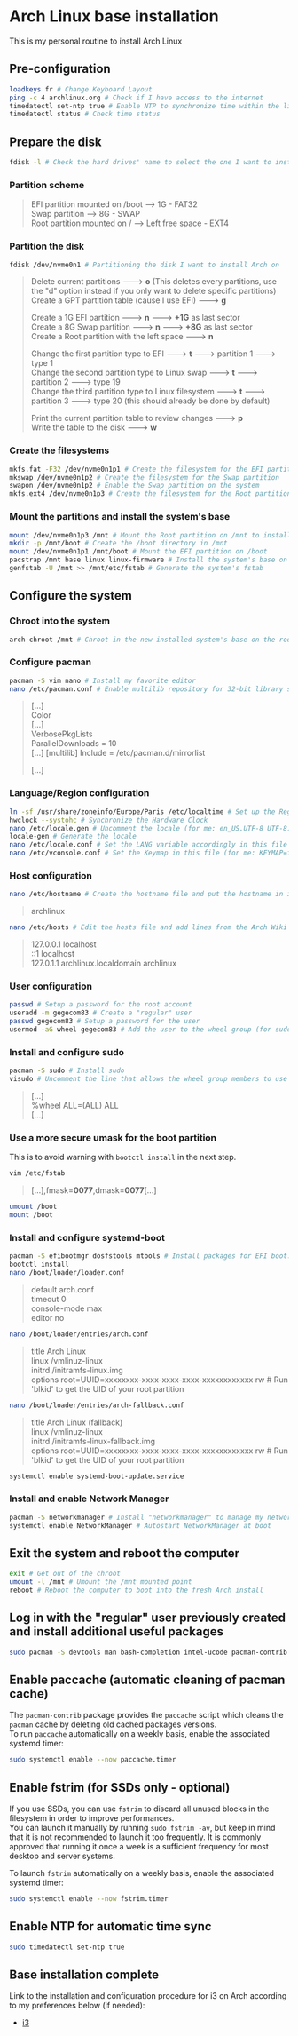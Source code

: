 # Arch Linux base installation

This is my personal routine to install Arch Linux

## Pre-configuration

```bash
loadkeys fr # Change Keyboard Layout
ping -c 4 archlinux.org # Check if I have access to the internet
timedatectl set-ntp true # Enable NTP to synchronize time within the live environment
timedatectl status # Check time status
```

## Prepare the disk

```bash
fdisk -l # Check the hard drives' name to select the one I want to install Arch Linux on
```

### Partition scheme

> EFI partition mounted on /boot --> 1G - FAT32  
> Swap partition --> 8G - SWAP  
> Root partition mounted on / --> Left free space - EXT4

### Partition the disk  

```bash
fdisk /dev/nvme0n1 # Partitioning the disk I want to install Arch on
```

> Delete current partitions ---> **o** (This deletes every partitions, use the "d" option instead if you only want to delete specific partitions)  
> Create a GPT partition table (cause I use EFI) ---> **g**
>
> Create a 1G EFI partition ---> **n** ---> **+1G** as last sector  
> Create a 8G Swap partition ---> **n** ---> **+8G** as last sector  
> Create a Root partition with the left space ---> **n**
>
> Change the first partition type to EFI ---> **t** ---> partition 1 ---> type 1  
> Change the second partition type to Linux swap ---> **t** ---> partition 2 ---> type 19  
> Change the third partition type to Linux filesystem ---> **t** ---> partition 3 ---> type 20 (this should already be done by default)
>
> Print the current partition table to review changes ---> **p**  
> Write the table to the disk ---> **w**

### Create the filesystems

```bash
mkfs.fat -F32 /dev/nvme0n1p1 # Create the filesystem for the EFI partition
mkswap /dev/nvme0n1p2 # Create the filesystem for the Swap partition
swapon /dev/nvme0n1p2 # Enable the Swap partition on the system
mkfs.ext4 /dev/nvme0n1p3 # Create the filesystem for the Root partition
```

### Mount the partitions and install the system's base

```bash
mount /dev/nvme0n1p3 /mnt # Mount the Root partition on /mnt to install the system's base on it
mkdir -p /mnt/boot # Create the /boot directory in /mnt
mount /dev/nvme0n1p1 /mnt/boot # Mount the EFI partition on /boot
pacstrap /mnt base linux linux-firmware # Install the system's base on the Root partition
genfstab -U /mnt >> /mnt/etc/fstab # Generate the system's fstab
```

## Configure the system

### Chroot into the system

```bash
arch-chroot /mnt # Chroot in the new installed system's base on the root partition
```

### Configure pacman

```bash
pacman -S vim nano # Install my favorite editor
nano /etc/pacman.conf # Enable multilib repository for 32-bit library support, the "color" and "parallel downloads" options in pacman
```

> [...]  
> Color  
> [...]  
> VerbosePkgLists  
> ParallelDownloads = 10  
> [...]
> [multilib]
> Include = /etc/pacman.d/mirrorlist
> 
> [...]

### Language/Region configuration

```bash
ln -sf /usr/share/zoneinfo/Europe/Paris /etc/localtime # Set up the Region/TimeZone
hwclock --systohc # Synchronize the Hardware Clock
nano /etc/locale.gen # Uncomment the locale (for me: en_US.UTF-8 UTF-8)
locale-gen # Generate the locale
nano /etc/locale.conf # Set the LANG variable accordingly in this file (for me: LANG=en_US.UTF-8)
nano /etc/vconsole.conf # Set the Keymap in this file (for me: KEYMAP=fr)
```

### Host configuration

```bash
nano /etc/hostname # Create the hostname file and put the hostname in it
```

> archlinux

```bash
nano /etc/hosts # Edit the hosts file and add lines from the Arch Wiki ---> https://wiki.archlinux.org/index.php/Installation_guide#Network_configuration.
```

> 127.0.0.1        localhost  
> ::1              localhost  
> 127.0.1.1        archlinux.localdomain archlinux

### User configuration

```bash
passwd # Setup a password for the root account
useradd -m gegecom83 # Create a "regular" user
passwd gegecom83 # Setup a password for the user
usermod -aG wheel gegecom83 # Add the user to the wheel group (for sudo usage)
```

### Install and configure sudo

```bash
pacman -S sudo # Install sudo
visudo # Uncomment the line that allows the wheel group members to use sudo on any command
```

> [...]  
> %wheel ALL=(ALL) ALL  
> [...]

### Use a more secure umask for the boot partition

This is to avoid warning with `bootctl install` in the next step.

```bash
vim /etc/fstab
```

> [...],fmask=**0077**,dmask=**0077**[...]

```bash
umount /boot
mount /boot
```

### Install and configure systemd-boot

```bash
pacman -S efibootmgr dosfstools mtools # Install packages for EFI boot. Also install "os-prober" if you wish to do a dual boot with another distro/OS
bootctl install
nano /boot/loader/loader.conf
```

> default arch.conf  
> timeout 0  
> console-mode max  
> editor no

```bash
nano /boot/loader/entries/arch.conf
```

> title Arch Linux  
> linux /vmlinuz-linux  
> initrd /initramfs-linux.img  
> options root=UUID=xxxxxxxx-xxxx-xxxx-xxxx-xxxxxxxxxxxx rw # Run 'blkid' to get the UID of your root partition

```bash
nano /boot/loader/entries/arch-fallback.conf
```

> title Arch Linux (fallback)  
> linux /vmlinuz-linux  
> initrd /initramfs-linux-fallback.img  
> options root=UUID=xxxxxxxx-xxxx-xxxx-xxxx-xxxxxxxxxxxx rw # Run 'blkid' to get the UID of your root partition

```bash
systemctl enable systemd-boot-update.service
```

### Install and enable Network Manager

```bash
pacman -S networkmanager # Install "networkmanager" to manage my network connection
systemctl enable NetworkManager # Autostart NetworkManager at boot
```

## Exit the system and reboot the computer

```bash
exit # Get out of the chroot
umount -l /mnt # Umount the /mnt mounted point
reboot # Reboot the computer to boot into the fresh Arch install
```

## Log in with the "regular" user previously created and install additional useful packages

```bash
sudo pacman -S devtools man bash-completion intel-ucode pacman-contrib # Additional useful packages and drivers. Install "amd-ucode" instead of "intel-ucode" if you have an AMD CPU
```

## Enable paccache (automatic cleaning of pacman cache)

The `pacman-contrib` package provides the `paccache` script which cleans the `pacman` cache by deleting old cached packages versions.  
To run `paccache` automatically on a weekly basis, enable the associated systemd timer:

```bash
sudo systemctl enable --now paccache.timer
```

## Enable fstrim (for SSDs only - optional)

If you use SSDs, you can use `fstrim` to discard all unused blocks in the filesystem in order to improve performances.  
You can launch it manually by running `sudo fstrim -av`, but keep in mind that it is not recommended to launch it too frequently. It is commonly approved that running it once a week is a sufficient frequency for most desktop and server systems.

To launch `fstrim` automatically on a weekly basis, enable the associated systemd timer:

```bash
sudo systemctl enable --now fstrim.timer
```

## Enable NTP for automatic time sync

```bash
sudo timedatectl set-ntp true
```

## Base installation complete

Link to the installation and configuration procedure for i3 on Arch according to my preferences below (if needed):

- [i3](https://github.com/Antiz96/Linux-Desktop/blob/main/Arch-Linux/i3.md)
